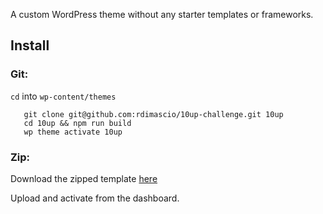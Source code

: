 A custom WordPress theme without any starter templates or frameworks.

## Install

### Git:

`cd` into `wp-content/themes`

```
   git clone git@github.com:rdimascio/10up-challenge.git 10up
   cd 10up && npm run build
   wp theme activate 10up
```

### Zip:

Download the zipped template [here](https://)

Upload and activate from the dashboard.
